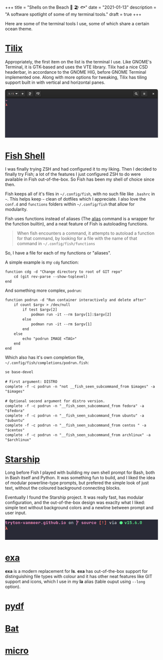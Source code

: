 +++
title = "Shells on the Beach 🦀 🏖️ 🐟"
date = "2021-01-13"
description = "A software spotlight of some of my terminal tools."
draft = true
+++

Here are some of the terminal tools I use, some of which share a certain ocean theme.

# [Tilix](https://gnunn1.github.io/tilix-web/)

Appropriately, the first item on the list is the terminal I use. Like GNOME's Terminal, it is GTK-based and uses the VTE library. Tilix had a nice CSD headerbar, in accordance to the GNOME HIG, before GNOME Terminal implemented one. Along with more options for tweaking, Tilix has tiling support built in with vertical and horizontal panes.

![](/images/Shells-on-the-Beach-Tilix.png#center)

# [Fish Shell](https://fishshell.com/)

I was finally trying ZSH and had configured it to my liking. Then I decided to finally try Fish; a lot of the features I just configured ZSH to do were available in Fish out-of-the-box. So Fish has been my shell of choice since then.

Fish keeps all of it's files in `~/.config/fish`, with no such file like `.bashrc` in `~`. This helps keep `~` clean of dotfiles which I appreciate. I also love the `conf.d` and `functions` folders within `~/.config/fish` that allow for modularity.

Fish uses functions instead of aliases (The [alias](https://fishshell.com/docs/current/cmds/alias.html) command is a wrapper for the function builtin), and a neat feature of Fish is autoloading functions.

> When fish encounters a command, it attempts to autoload a function for that command, by looking for a file with the name of that command in `~/.config/fish/functions`

So, I have a file for each of my functions or "aliases".

A simple example is my `cdg` function:

```fish
function cdg -d "Change directory to root of GIT repo"
    cd (git rev-parse --show-toplevel)
end
```

And something more complex, `podrun`:

```fish
function podrun -d "Run container interactively and delete after"
    if count $argv > /dev/null
        if test $argv[2]
            podman run -it --rm $argv[1]:$argv[2]
        else
            podman run -it --rm $argv[1]
        end
    else
        echo "podrun IMAGE <TAG>"
    end
end
```

Which also has it's own completion file, `~/.config/fish/completions/podrun.fish`:

```fish
se base-devel

# First argument: DISTRO
complete -f -c podrun -n "not __fish_seen_subcommand_from $images" -a "$images"

# Optional second argument for distro version.
complete -f -c podrun -n "__fish_seen_subcommand_from fedora" -a "$fedora"
complete -f -c podrun -n "__fish_seen_subcommand_from ubuntu" -a "$ubuntu"
complete -f -c podrun -n "__fish_seen_subcommand_from centos " -a "$centos"
complete -f -c podrun -n "__fish_seen_subcommand_from archlinux" -a "$archlinux"
```

# [Starship](https://starship.rs/)

Long before Fish I played with building my own shell prompt for Bash, both in Bash itself and Python. It was something fun to build, and I liked the idea of modular powerline-type prompts, but prefered the simple look of just text, without the coloured background connecting blocks.

Eventually I found the Starship project. It was really fast, has modular configuration, and the out-of-the-box design was exaclty what I liked: simple text without background colors and a newline between prompt and user input.

![](/images/Shells-on-the-Beach-Starship.png#border#center)

# [exa](https://the.exa.website/)

**exa** is a modern replacement for **ls**. **exa** has out-of-the-box support for distinguishing file types with colour and it has other neat features like GIT support and icons, which I use in my **la** alias (table ouput using `--long` option).

# [pydf](https://github.com/k4rtik/pydf-pypi)

# [Bat](https://github.com/sharkdp/bat)

# [micro](https://micro-editor.github.io/)
